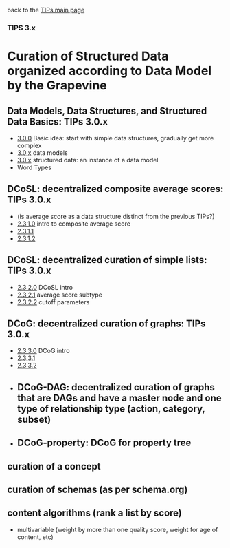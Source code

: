 back to the [TIPs main page](..)

### TIPS 3.x

Curation of Structured Data organized according to Data Model by the Grapevine
=====

## Data Models, Data Structures, and Structured Data Basics: TIPs 3.0.x
- [3.0.0]() Basic idea: start with simple data structures, gradually get more complex
- [3.0.x]() data models
- [3.0.x]() structured data: an instance of a data model
- []() Word Types

## DCoSL: decentralized composite average scores: TIPs 3.0.x
- (is average score as a data structure distinct from the previous TIPs?)
- [2.3.1.0](dataStructures/simpleRanking/simpleRanking.md) intro to composite average score
- [2.3.1.1]() 
- [2.3.1.2]()

## DCoSL: decentralized curation of simple lists: TIPs 3.0.x
- [2.3.2.0](dataStructures/DCoSL/DCoSL.md) DCoSL intro
- [2.3.2.1]() average score subtype
- [2.3.2.2]() cutoff parameters

## DCoG: decentralized curation of graphs: TIPs 3.0.x
- [2.3.3.0](dataStructures/DCoSL/DCoSL.md) DCoG intro
- [2.3.3.1]() 
- [2.3.3.2]()
- ## DCoG-DAG: decentralized curation of graphs that are DAGs and have a master node and one type of relationship type (action, category, subset)
- ## DCoG-property: DCoG for property tree

## curation of a concept

## curation of schemas (as per schema.org)

## content algorithms (rank a list by score)
- multivariable (weight by more than one quality score, weight for age of content, etc)
